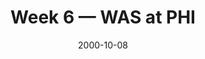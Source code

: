 ---
layout: game
title: Week 6 — WAS at PHI
season: 2000
game_id: 2000_06_WAS_PHI
week: 6
date: 2000-10-08
home_team: PHI
away_team: WAS
final_home: 
final_away: 
pbp_url: /assets/data/pbp/2000/2000_06_WAS_PHI.csv.gz
---